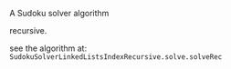 A Sudoku solver algorithm

recursive.

see the algorithm at: `SudokuSolverLinkedListsIndexRecursive.solve.solveRec`

